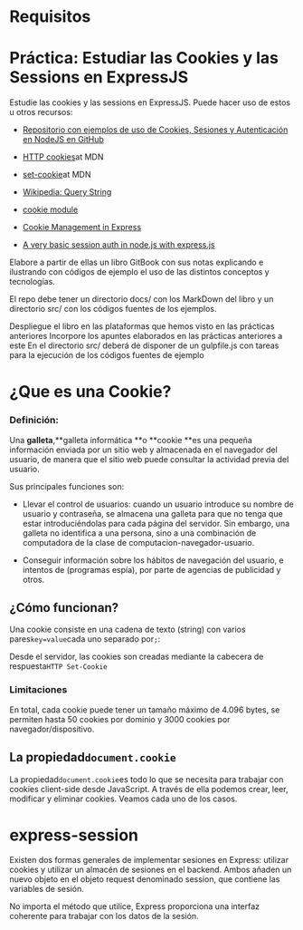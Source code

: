 # Requisitos

# Práctica: Estudiar las Cookies y las Sessions en ExpressJS

Estudie las cookies y las sessions en ExpressJS. Puede hacer uso de estos u otros recursos:

* [Repositorio con ejemplos de uso de Cookies, Sesiones y Autenticación en NodeJS en GitHub](https://github.com/ULL-ESIT-DSI-1617/express-cookies-examples)

* [HTTP cookies](https://developer.mozilla.org/en-US/docs/Web/HTTP/Cookies)at MDN

* [set-cookie](https://developer.mozilla.org/en-US/docs/Web/HTTP/Headers/Set-Cookie)at MDN

* [Wikipedia: Query String](https://en.wikipedia.org/wiki/Query_string)

* [cookie module](https://www.npmjs.com/package/cookie)

* [Cookie Management in Express](https://www.codementor.io/noddy/cookie-management-in-express-js-du107rmna)

* [A very basic session auth in node.js with express.js](http://www.codexpedia.com/node-js/a-very-basic-session-auth-in-node-js-with-express-js/)

Elabore a partir de ellas un libro GitBook con sus notas explicando e ilustrando con códigos de ejemplo el uso de las distintos conceptos y tecnologías.

El repo debe tener un directorio docs/ con los MarkDown del libro y un directorio src/ con los códigos fuentes de los ejemplos.

Despliegue el libro en las plataformas que hemos visto en las prácticas anteriores Incorpore los apuntes elaborados en las prácticas anteriores a este En el directorio src/ deberá de disponer de un gulpfile.js con tareas para la ejecución de los códigos fuentes de ejemplo

# 

# 

# ¿Que es una Cookie?

### Definición:

Una **galleta**,**galleta informática **o **cookie **es una pequeña información enviada por un sitio web y almacenada en el navegador del usuario, de manera que el sitio web puede consultar la actividad previa del usuario.

Sus principales funciones son:

* Llevar el control de usuarios: cuando un usuario introduce su nombre de usuario y contraseña, se almacena una galleta para que no tenga que estar introduciéndolas para cada página del servidor. Sin embargo, una galleta no identifica a una persona, sino a una combinación de computadora de la clase de computacion-navegador-usuario.

* Conseguir información sobre los hábitos de navegación del usuario, e intentos de \(programas espía\), por parte de agencias de publicidad y otros.

## ¿Cómo funcionan?

Una cookie consiste en una cadena de texto \(string\) con varios pares`key=value`cada uno separado por`;`:

Desde el servidor, las cookies son creadas mediante la cabecera de respuesta`HTTP Set-Cookie`

### Limitaciones

En total, cada cookie puede tener un tamaño máximo de 4.096 bytes, se permiten hasta 50 cookies por dominio y 3000 cookies por navegador/dispositivo.

## La propiedad`document.cookie`

La propiedad`document.cookie`es todo lo que se necesita para trabajar con cookies client-side desde JavaScript. A través de ella podemos crear, leer, modificar y eliminar cookies. Veamos cada uno de los casos.





# express-session

Existen dos formas generales de implementar sesiones en Express: utilizar cookies y utilizar un almacén de sesiones en el backend. Ambos añaden un nuevo objeto en el objeto request denominado session, que contiene las variables de sesión. 

No importa el método que utilice, Express proporciona una interfaz coherente para trabajar con los datos de la sesión.






